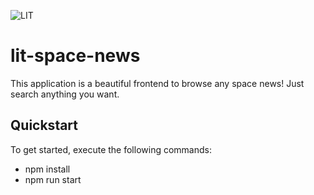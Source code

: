 ![LIT](https://img.shields.io/badge/Lit-324FFF.svg?style=for-the-badge&logo=Lit&logoColor=white)

# lit-space-news

This application is a beautiful frontend to browse any space news! Just search anything you want.


## Quickstart

To get started, execute the following commands:

- npm install 
- npm run start
